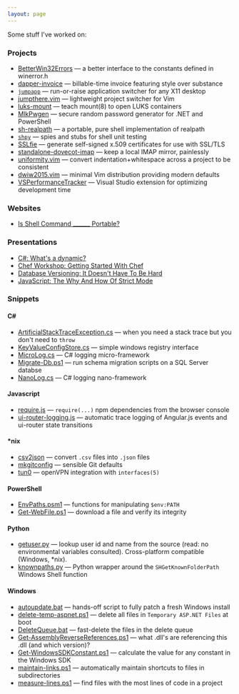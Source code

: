 ```yaml
---
layout: page
---
```


Some stuff I've worked on:

### Projects

- [BetterWin32Errors](https://github.com/mkropat/BetterWin32Errors) — a better interface to the constants defined in winerror.h
- [dapper-invoice](https://github.com/mkropat/dapper-invoice) — billable-time invoice featuring style over substance
- [`jumpapp`](https://github.com/mkropat/jumpapp) — run-or-raise application switcher for any X11 desktop
- [jumpthere.vim](https://github.com/mkropat/vim-jumpthere) — lightweight project switcher for Vim
- [luks-mount](https://github.com/mkropat/luks-mount) — teach mount(8) to open LUKS containers
- [MlkPwgen](https://github.com/mkropat/MlkPwgen) — secure random password generator for .NET and PowerShell
- [sh-realpath](https://github.com/mkropat/sh-realpath) — a portable, pure shell implementation of realpath
- [`shpy`](https://github.com/mkropat/shpy) — spies and stubs for shell unit testing
- [SSLfie](https://github.com/mkropat/sslfie) — generate self-signed x.509 certificates for use with SSL/TLS
- [standalone-dovecot-imap](https://github.com/mkropat/standalone-dovecot-imap) — keep a local IMAP mirror, painlessly
- [uniformity.vim](https://github.com/mkropat/vim-uniformity) — convert indentation+whitespace across a project to be consistent
- [dwiw2015.vim](https://github.com/mkropat/vim-dwiw2015) — minimal Vim distribution providing modern defaults
- [VSPerformanceTracker](https://github.com/mkropat/VSPerformanceTracker) — Visual Studio extension for optimizing development time

### Websites

- [Is Shell Command ______ Portable?](http://www.codetinkerer.com/is-shell-portable/)

### Presentations

- [C#: What's a dynamic?](/presentation-whats-a-dynamic/)
- [Chef Workshop: Getting Started With Chef](/presentation-chef-workshop/)
- [Database Versioning: It Doesn't Have To Be Hard](/presentation-db-versioning/)
- [JavaScript: The Why And How Of Strict Mode](/presentation-js-strict-mode/)

### Snippets

<h4>C#</h4>

- [ArtificialStackTraceException.cs](https://gist.github.com/mkropat/afc501468d669c97f027b52c3adc10b5) — when you need a stack trace but you don't need to `throw`
- [KeyValueConfigStore.cs](https://gist.github.com/mkropat/abf0f1235f0c76034733) — simple windows registry interface
- [MicroLog.cs](https://gist.github.com/mkropat/efa2b76272f900774f27) — C# logging micro-framework
- [Migrate-Db.ps1](https://gist.github.com/mkropat/1ba7ffd1d14f55f63fb3) — run schema migration scripts on a SQL Server databse
- [NanoLog.cs](https://gist.github.com/mkropat/8111690ee4b6fce62620) — C# logging nano-framework

#### Javascript

- [require.js](https://gist.github.com/mkropat/c25ef5fc57d75a042868e6a160c175cf) — `require(...)` npm dependencies from the browser console
- [ui-router-logging.js](https://gist.github.com/mkropat/6de4e1dc3a9577789917) — automatic trace logging of Angular.js events and ui-router state transitions

#### *nix

- [csv2json](https://gist.github.com/mkropat/1fdde16aafe3b769bd1b) — convert `.csv` files into `.json` files
- [mkgitconfig](https://gist.github.com/mkropat/473c5515477e2eb7e008) — sensible Git defaults
- [tun0](https://gist.github.com/mkropat/5b3031fbc35f464ebea8) — openVPN integration with `interfaces(5)`

#### PowerShell

- [EnvPaths.psm1](https://gist.github.com/mkropat/c1226e0cc2ca941b23a9) — functions for manipulating `$env:PATH`
- [Get-WebFile.ps1](https://gist.github.com/mkropat/16c5cf675faf29140e76ca72f0b4c0cf) — download a file and verify its integrity

#### Python

- [getuser.py](https://gist.github.com/mkropat/7559409) — lookup user id and name from the source (read: no environmental variables consulted). Cross-platform compatible (Windows, *nix).
- [knownpaths.py](https://gist.github.com/mkropat/7550097) — Python wrapper around the `SHGetKnownFolderPath` Windows Shell function

#### Windows

- [autoupdate.bat](https://gist.github.com/mkropat/d0f6135d1e754a16b980) — hands-off script to fully patch a fresh Windows install
- [delete-temp-aspnet.ps1](https://gist.github.com/mkropat/8eaf13fb3dc76f4b7626) — delete all files in `Temporary ASP.NET Files` at boot
- [DeleteQueue.bat](https://gist.github.com/mkropat/8d385f15936876ac151d) — fast-delete the files in the delete queue
- [Get-AssemblyReverseReferences.ps1](https://gist.github.com/mkropat/fa8b03dbcff8b9184b20) — what .dll's are referencing this .dll (and which version)?
- [Get-WindowsSDKConstant.ps1](https://gist.github.com/mkropat/d8b744c994eaa59493648f8795d9dde8) — calculate the value for any constant in the Windows SDK
- [maintain-links.ps1](https://gist.github.com/mkropat/fa0bc9179c0610b84543) — automatically maintain shortcuts to files in subdirectories
- [measure-lines.ps1](https://gist.github.com/mkropat/c7741d92fb3ab580f332) — find files with the most lines of code in a project
